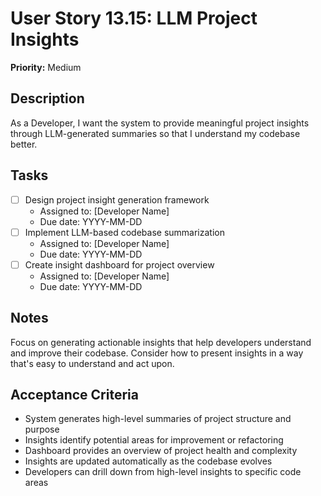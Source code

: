# User Story 13.15: LLM Project Insights

**Priority:** Medium

## Description
As a Developer, I want the system to provide meaningful project insights through LLM-generated summaries so that I understand my codebase better.

## Tasks
- [ ] Design project insight generation framework
  - Assigned to: [Developer Name]
  - Due date: YYYY-MM-DD
- [ ] Implement LLM-based codebase summarization
  - Assigned to: [Developer Name]
  - Due date: YYYY-MM-DD
- [ ] Create insight dashboard for project overview
  - Assigned to: [Developer Name]
  - Due date: YYYY-MM-DD

## Notes
Focus on generating actionable insights that help developers understand and improve their codebase. Consider how to present insights in a way that's easy to understand and act upon.

## Acceptance Criteria
- System generates high-level summaries of project structure and purpose
- Insights identify potential areas for improvement or refactoring
- Dashboard provides an overview of project health and complexity
- Insights are updated automatically as the codebase evolves
- Developers can drill down from high-level insights to specific code areas